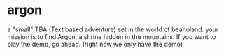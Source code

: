 # argon
a "small" TBA (Text based adventure) set in the world of beanoland. your mission is to find Argon, a shrine hidden in the mountains. If you want to play the demo, go ahead. (right now we only have the demo)
